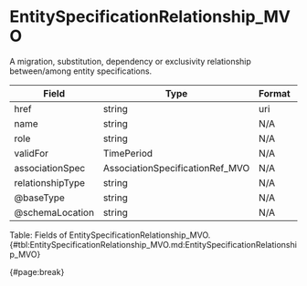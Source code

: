 <!--
    ATTENTION: This file was generated via gradle!
               Do NOT manually edit this file! Any such changes will be overwritten!
-->

# EntitySpecificationRelationship_MVO

A migration, substitution, dependency or exclusivity relationship between/among entity specifications.

| Field | Type | Format | Required |
| ------- | ------- | ------- | --- |
| href | string | uri | No |
| name | string | N/A | No |
| role | string | N/A | No |
| validFor | TimePeriod | N/A | No |
| associationSpec | AssociationSpecificationRef_MVO | N/A | No |
| relationshipType | string | N/A | No |
| @baseType | string | N/A | No |
| @schemaLocation | string | N/A | No |

Table: Fields of EntitySpecificationRelationship_MVO. {#tbl:EntitySpecificationRelationship_MVO.md:EntitySpecificationRelationship_MVO}

{#page:break}
